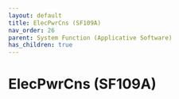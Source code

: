 ```yaml
---
layout: default
title: ElecPwrCns (SF109A)
nav_order: 26
parent: System Function (Applicative Software)
has_children: true
---
```

# ElecPwrCns (SF109A)
